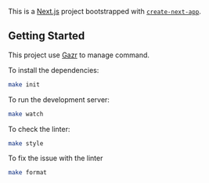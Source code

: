 This is a [Next.js](https://nextjs.org/) project bootstrapped with [`create-next-app`](https://github.com/vercel/next.js/tree/canary/packages/create-next-app).

## Getting Started

This project use [Gazr](https://gazr.io/) to manage command.

To install the dependencies:
```bash
make init
```

To run the development server:
```bash
make watch
```

To check the linter:
```bash
make style
```

To fix the issue with the linter
```bash
make format
```